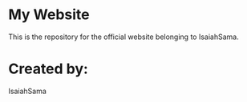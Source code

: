 # My Website

This is the repository for the official website belonging to IsaiahSama.

# Created by:
IsaiahSama
